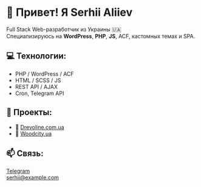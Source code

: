 # 👋 Привет! Я Serhii Aliiev

Full Stack Web-разработчик из Украины 🇺🇦  
Специализируюсь на **WordPress**, **PHP**, **JS**, ACF, кастомных темах и SPA.

## 💻 Технологии:
- PHP / WordPress / ACF
- HTML / SCSS / JS
- REST API / AJAX
- Cron, Telegram API

## 🚀 Проекты:
- 🔗 [Drevoline.com.ua](https://drevoline.com.ua)
- 🔗 [Woodcity.ua](https://woodcity.ua)

## 📫 Связь:
[Telegram](https://t.me/your_username)  
serhii@example.com
